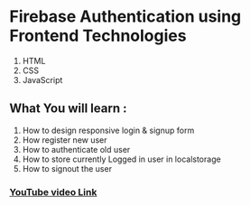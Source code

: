 <h1>Firebase Authentication using Frontend Technologies</h1>
<ol>
    <li>HTML</li>
    <li>CSS</li>
    <li>JavaScript</li>
</ol>
<h2>What You will learn : </h2>
<ol>
    <li>How to design responsive login & signup form</li>
    <li>How register new user</li>
    <li>How to authenticate old user</li>
    <li>How to store currently Logged in user in localstorage</li>
    <li>How to signout the user</li>
</ol>
<h3><a href = 'https://youtu.be/IGVNcxRYxns'>YouTube video Link</a></h3>